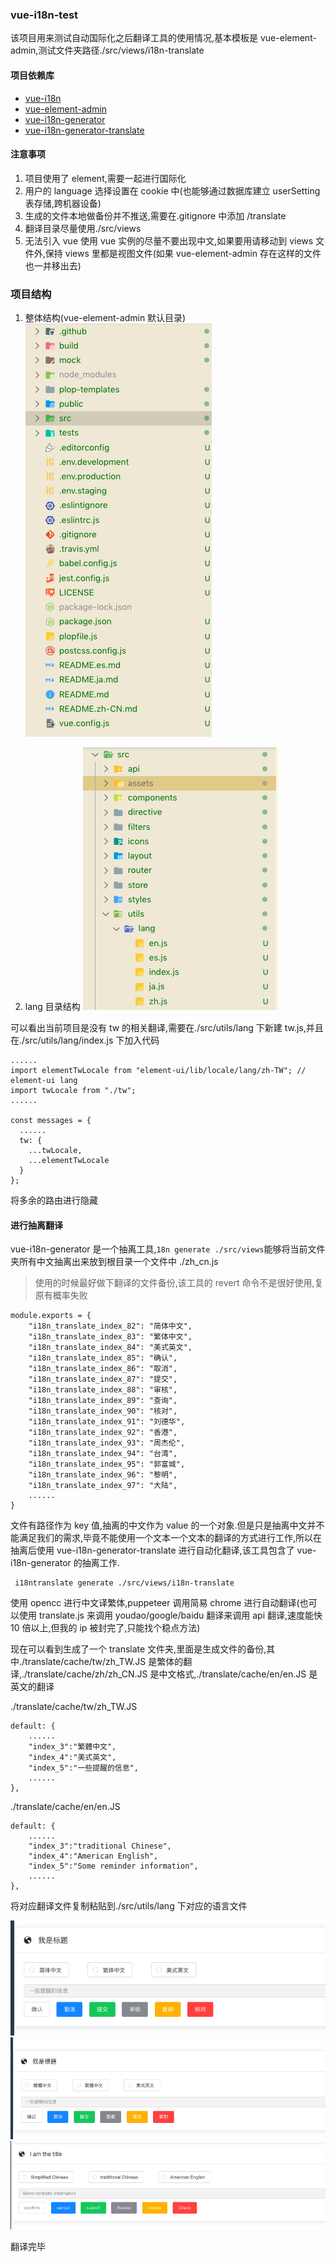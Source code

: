 ### vue-i18n-test

该项目用来测试自动国际化之后翻译工具的使用情况,基本模板是 vue-element-admin,测试文件夹路径./src/views/i18n-translate

#### 项目依赖库

- [vue-i18n](https://github.com/kazupon/vue-i18n)
- [vue-element-admin](https://panjiachen.github.io/vue-element-admin-site/zh/guide/advanced/i18n.html)
- [vue-i18n-generator](https://gitee.com/thesadboy/vue-i18n-generator)
- [vue-i18n-generator-translate](https://www.npmjs.com/package/vue-i18n-generator-translate)

#### 注意事项

1. 项目使用了 element,需要一起进行国际化
2. 用户的 language 选择设置在 cookie 中(也能够通过数据库建立 userSetting 表存储,跨机器设备)
3. 生成的文件本地做备份并不推送,需要在.gitignore 中添加 /translate
4. 翻译目录尽量使用./src/views
5. 无法引入 vue 使用 vue 实例的尽量不要出现中文,如果要用请移动到 views 文件外,保持 views 里都是视图文件(如果 vue-element-admin 存在这样的文件也一并移出去)

### 项目结构

1. 整体结构(vue-element-admin 默认目录)
   ![vue-element-admin](https://github.com/easterCat/vue-i18n-test/blob/test/src/assets/01.png?raw=true)

2. lang 目录结构
   ![lang](https://github.com/easterCat/vue-i18n-test/blob/test/src/assets/02.png?raw=true)

可以看出当前项目是没有 tw 的相关翻译,需要在./src/utils/lang 下新建 tw.js,并且在./src/utils/lang/index.js 下加入代码

```
......
import elementTwLocale from "element-ui/lib/locale/lang/zh-TW"; // element-ui lang
import twLocale from "./tw";
......

const messages = {
  ......
  tw: {
    ...twLocale,
    ...elementTwLocale
  }
};

```

将多余的路由进行隐藏

#### 进行抽离翻译

vue-i18n-generator 是一个抽离工具,`18n generate ./src/views`能够将当前文件夹所有中文抽离出来放到根目录一个文件中 ./zh_cn.js

> 使用的时候最好做下翻译的文件备份,该工具的 revert 命令不是很好使用,复原有概率失败

```
module.exports = {
	"i18n_translate_index_82": "简体中文",
	"i18n_translate_index_83": "繁体中文",
	"i18n_translate_index_84": "美式英文",
	"i18n_translate_index_85": "确认",
	"i18n_translate_index_86": "取消",
	"i18n_translate_index_87": "提交",
	"i18n_translate_index_88": "审核",
	"i18n_translate_index_89": "查询",
	"i18n_translate_index_90": "核对",
	"i18n_translate_index_91": "刘德华",
	"i18n_translate_index_92": "香港",
	"i18n_translate_index_93": "周杰伦",
	"i18n_translate_index_94": "台湾",
	"i18n_translate_index_95": "郭富城",
	"i18n_translate_index_96": "黎明",
	"i18n_translate_index_97": "大陆",
    ......
}
```

文件有路径作为 key 值,抽离的中文作为 value 的一个对象.但是只是抽离中文并不能满足我们的需求,毕竟不能使用一个文本一个文本的翻译的方式进行工作,所以在抽离后使用 vue-i18n-generator-translate 进行自动化翻译,该工具包含了 vue-i18n-generator 的抽离工作.

```
 i18ntranslate generate ./src/views/i18n-translate
```

使用 opencc 进行中文译繁体,puppeteer 调用简易 chrome 进行自动翻译(也可以使用 translate.js 来调用 youdao/google/baidu 翻译来调用 api 翻译,速度能快 10 倍以上,但我的 ip 被封完了,只能找个稳点方法)

现在可以看到生成了一个 translate 文件夹,里面是生成文件的备份,其中./translate/cache/tw/zh_TW.JS 是繁体的翻译,./translate/cache/zh/zh_CN.JS 是中文格式,./translate/cache/en/en.JS 是英文的翻译

./translate/cache/tw/zh_TW.JS

```
default: {
    ......
    "index_3":"繁體中文",
    "index_4":"美式英文",
    "index_5":"一些提醒的信息",
    ......
},
```

./translate/cache/en/en.JS

```
default: {
    ......
    "index_3":"traditional Chinese",
    "index_4":"American English",
    "index_5":"Some reminder information",
    ......
},
```

将对应翻译文件复制粘贴到./src/utils/lang 下对应的语言文件

![03](https://github.com/easterCat/vue-i18n-test/blob/test/src/assets/03.png?raw=true)
![04](https://github.com/easterCat/vue-i18n-test/blob/test/src/assets/04.png?raw=true)
![05](https://github.com/easterCat/vue-i18n-test/blob/test/src/assets/05.png?raw=true)

翻译完毕
